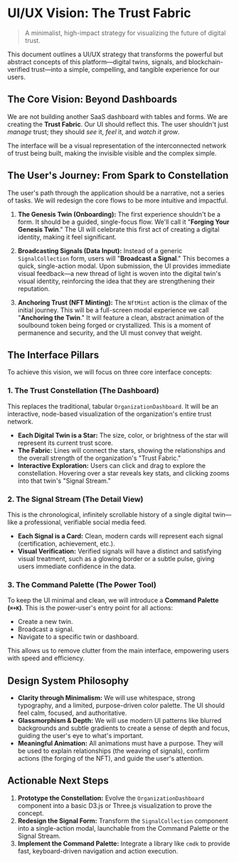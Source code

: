 # UI/UX Vision: The Trust Fabric

> A minimalist, high-impact strategy for visualizing the future of digital trust.

This document outlines a UI/UX strategy that transforms the powerful but abstract concepts of this platform—digital twins, signals, and blockchain-verified trust—into a simple, compelling, and tangible experience for our users.

## The Core Vision: Beyond Dashboards

We are not building another SaaS dashboard with tables and forms. We are creating the **Trust Fabric**. Our UI should reflect this. The user shouldn't just *manage* trust; they should *see* it, *feel* it, and *watch it grow*.

The interface will be a visual representation of the interconnected network of trust being built, making the invisible visible and the complex simple.

## The User's Journey: From Spark to Constellation

The user's path through the application should be a narrative, not a series of tasks. We will redesign the core flows to be more intuitive and impactful.

1.  **The Genesis Twin (Onboarding):** The first experience shouldn't be a form. It should be a guided, single-focus flow. We'll call it "**Forging Your Genesis Twin**." The UI will celebrate this first act of creating a digital identity, making it feel significant.

2.  **Broadcasting Signals (Data Input):** Instead of a generic `SignalCollection` form, users will "**Broadcast a Signal**." This becomes a quick, single-action modal. Upon submission, the UI provides immediate visual feedback—a new thread of light is woven into the digital twin's visual identity, reinforcing the idea that they are strengthening their reputation.

3.  **Anchoring Trust (NFT Minting):** The `NftMint` action is the climax of the initial journey. This will be a full-screen modal experience we call "**Anchoring the Twin**." It will feature a clean, abstract animation of the soulbound token being forged or crystallized. This is a moment of permanence and security, and the UI must convey that weight.

## The Interface Pillars

To achieve this vision, we will focus on three core interface concepts:

### 1. The Trust Constellation (The Dashboard)

This replaces the traditional, tabular `OrganizationDashboard`. It will be an interactive, node-based visualization of the organization's entire trust network.

*   **Each Digital Twin is a Star:** The size, color, or brightness of the star will represent its current trust score.
*   **The Fabric:** Lines will connect the stars, showing the relationships and the overall strength of the organization's "Trust Fabric."
*   **Interactive Exploration:** Users can click and drag to explore the constellation. Hovering over a star reveals key stats, and clicking zooms into that twin's "Signal Stream."

### 2. The Signal Stream (The Detail View)

This is the chronological, infinitely scrollable history of a single digital twin—like a professional, verifiable social media feed.

*   **Each Signal is a Card:** Clean, modern cards will represent each signal (certification, achievement, etc.).
*   **Visual Verification:** Verified signals will have a distinct and satisfying visual treatment, such as a glowing border or a subtle pulse, giving users immediate confidence in the data.

### 3. The Command Palette (The Power Tool)

To keep the UI minimal and clean, we will introduce a **Command Palette (`⌘+K`)**. This is the power-user's entry point for all actions:

*   Create a new twin.
*   Broadcast a signal.
*   Navigate to a specific twin or dashboard.

This allows us to remove clutter from the main interface, empowering users with speed and efficiency.

## Design System Philosophy

*   **Clarity through Minimalism:** We will use whitespace, strong typography, and a limited, purpose-driven color palette. The UI should feel calm, focused, and authoritative.
*   **Glassmorphism & Depth:** We will use modern UI patterns like blurred backgrounds and subtle gradients to create a sense of depth and focus, guiding the user's eye to what's important.
*   **Meaningful Animation:** All animations must have a purpose. They will be used to explain relationships (the weaving of signals), confirm actions (the forging of the NFT), and guide the user's attention.

## Actionable Next Steps

1.  **Prototype the Constellation:** Evolve the `OrganizationDashboard` component into a basic D3.js or Three.js visualization to prove the concept.
2.  **Redesign the Signal Form:** Transform the `SignalCollection` component into a single-action modal, launchable from the Command Palette or the Signal Stream.
3.  **Implement the Command Palette:** Integrate a library like `cmdk` to provide fast, keyboard-driven navigation and action execution.
